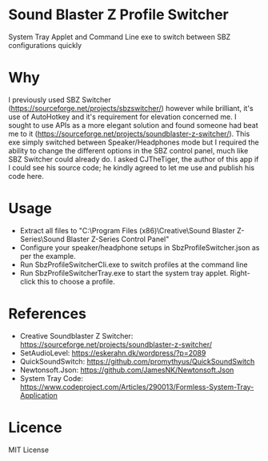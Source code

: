 # Sound Blaster Z Profile Switcher
System Tray Applet and Command Line exe to switch between SBZ configurations quickly
# Why
I previously used SBZ Switcher (https://sourceforge.net/projects/sbzswitcher/) however while brilliant, it's use of AutoHotkey and it's requirement for elevation concerned me. I sought to use APIs as a more elegant solution and found someone had beat me to it (https://sourceforge.net/projects/soundblaster-z-switcher/). This exe simply switched between Speaker/Headphones mode but I required the ability to change the different options in the SBZ control panel, much like SBZ Switcher could already do. I asked CJTheTiger, the author of this app if I could see his source code; he kindly agreed to let me use and publish his code here.
# Usage
- Extract all files to "C:\Program Files (x86)\Creative\Sound Blaster Z-Series\Sound Blaster Z-Series Control Panel"
- Configure your speaker/headphone setups in SbzProfileSwitcher.json as per the example.
- Run SbzProfileSwitcherCli.exe to switch profiles at the command line
- Run SbzProfileSwitcherTray.exe to start the system tray applet. Right-click this to choose a profile.
# References
- Creative Soundblaster Z Switcher: https://sourceforge.net/projects/soundblaster-z-switcher/
- SetAudioLevel: https://eskerahn.dk/wordpress/?p=2089
- QuickSoundSwitch: https://github.com/promythyus/QuickSoundSwitch
- Newtonsoft.Json: https://github.com/JamesNK/Newtonsoft.Json
- System Tray Code: https://www.codeproject.com/Articles/290013/Formless-System-Tray-Application
# Licence
MIT License